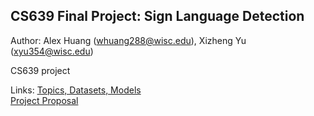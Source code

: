 ## CS639 Final Project: Sign Language Detection
Author: Alex Huang (whuang288@wisc.edu), Xizheng Yu (xyu354@wisc.edu)

CS639 project

Links:
[Topics, Datasets, Models](https://docs.google.com/document/d/1uboqqPGYVWZpxGiM6ZVtHfb5bweR28kkzVIaFsH4EB4/edit)<br>
[Project Proposal](https://docs.google.com/document/d/1K0zzCa8f1VWOdXeds7dbtoxi-XvU8kktaZ2oe1wxPCI/edit)



